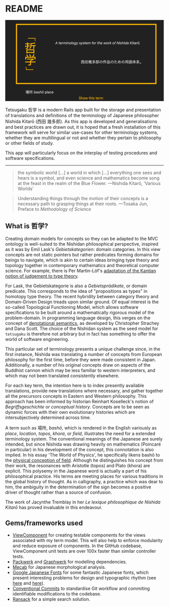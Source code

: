 # README

![TETSUGAKU](/screenshot.png)

Tetsugaku 哲学 is a modern Rails app built for the storage and presentation of translations and definitions of the terminology of Japanese philosopher Nishida Kitarō (西田 幾多郎). As this app is developed and generalisations and best practices are drawn out, it is hoped that a fresh installation of this framework will serve for similar use-cases for other terminology systems, whether they are multilingual or not and whether they pertain to philosophy or other fields of study.

This app will particularly focus on the interplay of testing procedures and software specifications.

---

> the symbolic world […] a world in which […] everything one sees and hears is a symbol, and even science and mathematics become song at the feast in the realm of the Blue Flower. —Nishida Kitarō, ‘Various Worlds’

> Understanding things through the motion of their concepts is a necessary path to grasping things at their roots. —Tosaka Jun, Preface to *Methodology of Science*


## What is 哲学?

Creating domain models for concepts so they can be adapted to the MVC ontology is well-suited to the Nishidan philosophical perspective, inspired as it was by Emil Lask's *Gebietskategorien*: domain categories. In this view concepts are not static pointers but rather predicates forming domains for beings to navigate, which is akin to certain ideas bringing type theory and topology together in contemporary mathematics and theoretical computer science. For example, there is Per Martin-Löf's [adaptation of the Kantian notion of judgement to type theory](https://archive-pml.github.io/martin-lof/pdfs/Martin-Lof-Analytic-and-Synthetic-Judgements-in-Type-Theory.pdf). 

For Lask, the Gebietskategorie is also a *Gebietsprädikate*, or domain predicate. This corresponds to the idea of "propositions as types" in homotopy type theory. The recent hybridity between category theory and Domain-Driven Design treads upon similar ground. Of equal interest is the so-called Topological Functioning Model, which allows software specifications to be built around a mathematically rigorous model of the problem-domain. In programming language design, this verges on the concept of [denotational semantics](https://en.wikipedia.org/wiki/Denotational_semantics), as developed by Christopher Strachey and Dana Scott. The choice of the Nishidan system as the seed model for ```tetsugaku``` is therefore not arbitrary but in fact has something to offer the world of software engineering.

This particular set of terminology presents a unique challenge since, in the first instance, Nishida was translating a number of concepts from European philosophy for the first time, before they were made consistent in Japan. Additionally, a number of his original concepts draw on aspects of the Buddhist cannon which may be less familiar to western interpreters, and which may not been translated consistently elsewhere.

For each key term, the intention here is to index presently available translations, provide new translations where necessary, and gather together all the precursors concepts in Eastern and Western philosophy. This approach has been informed by historian Reinhart Koselleck's notion of *Begriffsgeschichte* or *conceptual history*. Concepts are to be seen as dynamic forces with their own evolutionary histories which are intersubjectively determined across time.

A term such as 場所, *bashō*, which is rendered in the English variously as *place*, *location*, *topos*, *khora*, or *field*, illustrates the need for a extended terminology system. The conventional meanings of the Japanese are surely intended, but since Nishida was drawing heavily on mathematics (Poincaré in particular) in his development of the concept, this connotation is also implied. In his essay 'The World of Physics', he specifically likens bashō to the [physical conception of field](https://en.wikipedia.org/wiki/Field_(physics)). Although he distinguishes his concept from their work, the resonances with Aristotle (topos) and Plato (khora) are explicit. This polysemy in the Japanese word is actually a part of his philosophical practice. His terms are meeting places for various traditions in the global history of thought. As in calligraphy, a practice which was dear to him, the ambiguity in the determination of the sign becomes a positive driver of thought rather than a source of confusion.

The work of Jacynthe Tremblay in her *Le lexique philosophique de Nishida Kitarō* has proved invaluable in this endeavour.

## Gems/frameworks used
- [ViewComponent](https://github.com/ViewComponent/view_component) for creating testable components for the views associated with my term model. This will also help to enforce modularity and reduce exposure of components. In the GitHub codebase, ViewComponent unit tests are over 100x faster than similar controller tests.
- [Packwerk](https://github.com/Shopify/packwerk) and [Graphwerk](https://github.com/bellroy/graphwerk) for modelling dependencies.
- [Mecab](https://github.com/markburns/mecab) for Japanese morphological analysis.
- [Google Japanese Fonts](https://googlefonts.github.io/japanese/#mplus1p) for some fantastic Japanese fonts, which present interesting problems for design and typographic rhythm (see [here](https://www.linkedin.com/pulse/web-typography-japanese-hayataki-masaharu) and [here](https://pavellaptev.medium.com/japanese-typography-on-the-web-tips-and-tricks-981f120ad20e)).
- [Conventional Commits](https://www.conventionalcommits.org/en/v1.0.0/#summary) to standardise Git workflow and commiting identifiable modifications to the codebase.
- [Ransack](https://github.com/activerecord-hackery/ransack) for a simple search solution. 